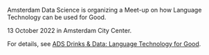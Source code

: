 Amsterdam Data Science is organizing a Meet-up on how Language Technology can be used for Good.

13 October 2022 in Amsterdam City Center. 

For details, see [ADS Drinks & Data: Language Technology for Good](//www.meetup.com/nl-NL/amsterdam-data-science/events/288005197/).

